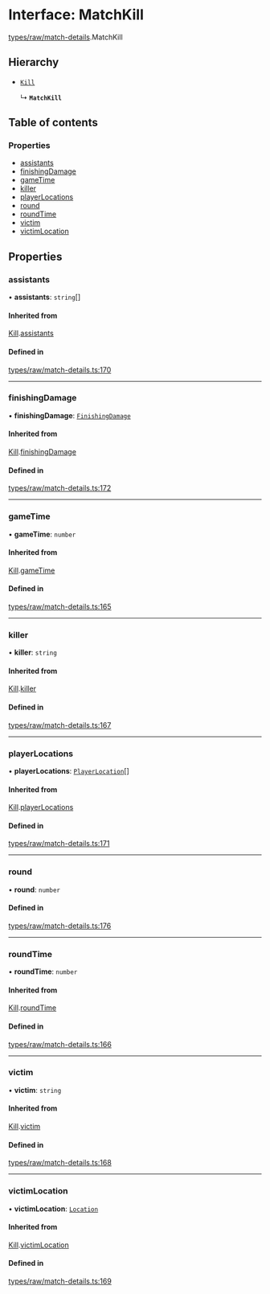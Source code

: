 # Interface: MatchKill

[types/raw/match-details](../modules/types_raw_match_details.md).MatchKill

## Hierarchy

- [`Kill`](types_raw_match_details.Kill.md)

  ↳ **`MatchKill`**

## Table of contents

### Properties

- [assistants](types_raw_match_details.MatchKill.md#assistants)
- [finishingDamage](types_raw_match_details.MatchKill.md#finishingdamage)
- [gameTime](types_raw_match_details.MatchKill.md#gametime)
- [killer](types_raw_match_details.MatchKill.md#killer)
- [playerLocations](types_raw_match_details.MatchKill.md#playerlocations)
- [round](types_raw_match_details.MatchKill.md#round)
- [roundTime](types_raw_match_details.MatchKill.md#roundtime)
- [victim](types_raw_match_details.MatchKill.md#victim)
- [victimLocation](types_raw_match_details.MatchKill.md#victimlocation)

## Properties

### assistants

• **assistants**: `string`[]

#### Inherited from

[Kill](types_raw_match_details.Kill.md).[assistants](types_raw_match_details.Kill.md#assistants)

#### Defined in

[types/raw/match-details.ts:170](https://github.com/jameslinimk/unofficial-valorant-api/blob/e0f8f42/package/src/types/raw/match-details.ts#L170)

___

### finishingDamage

• **finishingDamage**: [`FinishingDamage`](types_raw_match_details.FinishingDamage.md)

#### Inherited from

[Kill](types_raw_match_details.Kill.md).[finishingDamage](types_raw_match_details.Kill.md#finishingdamage)

#### Defined in

[types/raw/match-details.ts:172](https://github.com/jameslinimk/unofficial-valorant-api/blob/e0f8f42/package/src/types/raw/match-details.ts#L172)

___

### gameTime

• **gameTime**: `number`

#### Inherited from

[Kill](types_raw_match_details.Kill.md).[gameTime](types_raw_match_details.Kill.md#gametime)

#### Defined in

[types/raw/match-details.ts:165](https://github.com/jameslinimk/unofficial-valorant-api/blob/e0f8f42/package/src/types/raw/match-details.ts#L165)

___

### killer

• **killer**: `string`

#### Inherited from

[Kill](types_raw_match_details.Kill.md).[killer](types_raw_match_details.Kill.md#killer)

#### Defined in

[types/raw/match-details.ts:167](https://github.com/jameslinimk/unofficial-valorant-api/blob/e0f8f42/package/src/types/raw/match-details.ts#L167)

___

### playerLocations

• **playerLocations**: [`PlayerLocation`](types_raw_match_details.PlayerLocation.md)[]

#### Inherited from

[Kill](types_raw_match_details.Kill.md).[playerLocations](types_raw_match_details.Kill.md#playerlocations)

#### Defined in

[types/raw/match-details.ts:171](https://github.com/jameslinimk/unofficial-valorant-api/blob/e0f8f42/package/src/types/raw/match-details.ts#L171)

___

### round

• **round**: `number`

#### Defined in

[types/raw/match-details.ts:176](https://github.com/jameslinimk/unofficial-valorant-api/blob/e0f8f42/package/src/types/raw/match-details.ts#L176)

___

### roundTime

• **roundTime**: `number`

#### Inherited from

[Kill](types_raw_match_details.Kill.md).[roundTime](types_raw_match_details.Kill.md#roundtime)

#### Defined in

[types/raw/match-details.ts:166](https://github.com/jameslinimk/unofficial-valorant-api/blob/e0f8f42/package/src/types/raw/match-details.ts#L166)

___

### victim

• **victim**: `string`

#### Inherited from

[Kill](types_raw_match_details.Kill.md).[victim](types_raw_match_details.Kill.md#victim)

#### Defined in

[types/raw/match-details.ts:168](https://github.com/jameslinimk/unofficial-valorant-api/blob/e0f8f42/package/src/types/raw/match-details.ts#L168)

___

### victimLocation

• **victimLocation**: [`Location`](types_raw_match_details.Location.md)

#### Inherited from

[Kill](types_raw_match_details.Kill.md).[victimLocation](types_raw_match_details.Kill.md#victimlocation)

#### Defined in

[types/raw/match-details.ts:169](https://github.com/jameslinimk/unofficial-valorant-api/blob/e0f8f42/package/src/types/raw/match-details.ts#L169)
